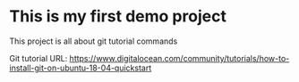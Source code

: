 # This is my first demo project

This project is all about git tutorial commands

Git tutorial URL: https://www.digitalocean.com/community/tutorials/how-to-install-git-on-ubuntu-18-04-quickstart
